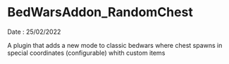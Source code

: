 # BedWarsAddon_RandomChest

Date : 25/02/2022


A plugin that adds a new mode to classic bedwars where chest spawns in special coordinates (configurable) whith custom items
